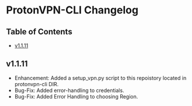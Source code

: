 # ProtonVPN-CLI Changelog

## Table of Contents
- [v1.1.11](#v1111)

## v1.1.11
- Enhancement: Added a setup_vpn.py script to this repoistory located in protonvpn-cli DIR.
- Bug-Fix: Added error-handling to credentials.
- Bug-Fix: Added Error Handling to choosing Region.
